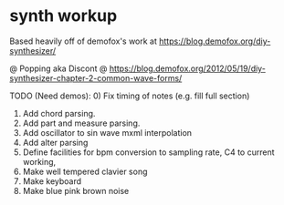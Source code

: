 # synth workup

Based heavily off of demofox's work at https://blog.demofox.org/diy-synthesizer/

@ Popping aka Discont @ https://blog.demofox.org/2012/05/19/diy-synthesizer-chapter-2-common-wave-forms/


TODO (Need demos):
0) Fix timing of notes (e.g. fill full section)
1) Add chord parsing.
1) Add part and measure parsing.
2) Add oscillator to sin wave mxml interpolation
3) Add alter parsing
4) Define facilities for bpm conversion to sampling rate, C4 to current working, 
5) Make well tempered clavier song
6) Make keyboard
7) Make blue pink brown noise
